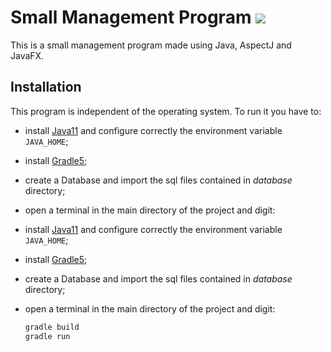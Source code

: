 # Small Management Program ![](https://travis-ci.org/micheleantonazzi/small_management_program.svg?branch=master)
This is a small management program made using Java, AspectJ and JavaFX.

## Installation

This program is independent of the operating system. To run it you have to:

* install [Java11](https://www.oracle.com/technetwork/java/javase/downloads/jdk11-downloads-5066655.html)  and configure correctly the environment variable `JAVA_HOME`;

* install [Gradle5](https://gradle.org/);

* create a Database and import the sql files contained in *database* directory;

* open a terminal in the main directory of the project and digit:

- install [Java11](https://www.oracle.com/technetwork/java/javase/downloads/jdk11-downloads-5066655.html)  and configure correctly the environment variable `JAVA_HOME`;

- install [Gradle5](https://gradle.org/);

- create a Database and import the sql files contained in *database* directory;

- open a terminal in the main directory of the project and digit:

  ```bash
  gradle build
  gradle run
  ```
